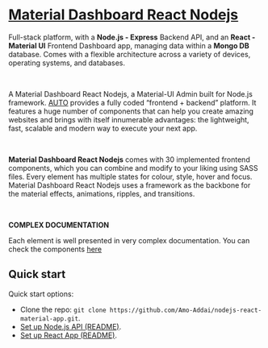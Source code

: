 # [Material Dashboard React Nodejs](#)
<!-- (https://www.AUTO.com/live/nodejs-react-material-app) -->

Full-stack platform, with a **Node.js - Express** Backend API, and an **React - Material UI** Frontend Dashboard app, managing data within a **Mongo DB** database. Comes with a flexible architecture across a variety of devices, operating systems, and databases. 

<br />

A Material Dashboard React Nodejs, a Material-UI Admin built for Node.js framework. [AUTO](https://www.AUTO.com/) provides a fully coded “frontend + backend” platform. It features a huge number of components that can help you create amazing websites and brings with itself innumerable advantages: the lightweight, fast, scalable and modern way to execute your next app. 

<br />

**Material Dashboard React Nodejs** comes with 30 implemented frontend components, which you can combine and modify to your liking using SASS files. Every element has multiple states for colour, style, hover and focus. Material Dashboard React Nodejs uses a framework as the backbone for the material effects, animations, ripples, and transitions. 

<br />

**COMPLEX DOCUMENTATION** 

Each element is well presented in very complex documentation. You can check the components [here](#)
<!-- (https://www.AUTO.com/live/nodejs-react-material-app/?start-page=documentation/buttons) and the foundation.  -->

## Quick start

Quick start options:

- Clone the repo: `git clone https://github.com/Amo-Addai/nodejs-react-material-app.git`.
- [Set up Node.js API (README)](https://github.com/Amo-Addai/nodejs-react-material-app/material-app-api/README.md).
- [Set up React App (README)](https://github.com/Amo-Addai/nodejs-react-material-app/material-app-react-app/README.md).

